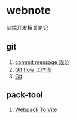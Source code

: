 # webnote

前端开发相关笔记

## git

1. [commit message 规范](./git/git-commit-message.md)
2. [Git flow 工作流](./git/git-flow.md)
3. [Git](./git/git.md)

## pack-tool

1. [Webpack To Vite](./pack-tool/webpack2vite.md)

